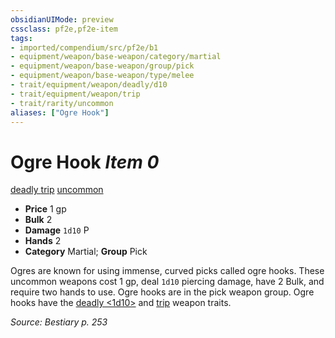 ```yaml
---
obsidianUIMode: preview
cssclass: pf2e,pf2e-item
tags:
- imported/compendium/src/pf2e/b1
- equipment/weapon/base-weapon/category/martial
- equipment/weapon/base-weapon/group/pick
- equipment/weapon/base-weapon/type/melee
- trait/equipment/weapon/deadly/d10
- trait/equipment/weapon/trip
- trait/rarity/uncommon
aliases: ["Ogre Hook"]
---
```

# Ogre Hook *Item 0*  
[deadly <d10>](deadly.md)  [trip](rules/traits/trip.md)  [uncommon](uncommon.md)  

- **Price** 1 gp
- **Bulk** 2
- **Damage** `1d10` P
- **Hands** 2
- **Category** Martial; **Group** Pick 

Ogres are known for using immense, curved picks called ogre hooks. These uncommon weapons cost 1 gp, deal `1d10` piercing damage, have 2 Bulk, and require two hands to use. Ogre hooks are in the pick weapon group. Ogre hooks have the [deadly <1d10>](deadly.md) and [trip](rules/traits/trip.md) weapon traits.

*Source: Bestiary p. 253*